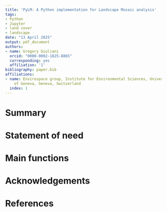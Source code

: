 ```yaml
---
title: 'PyLM: A Python implementation for Landscape Mosaic analysis'
tags:
- Python
- Jupyter
- land cover
- landscape
date: "13 April 2025"
output: pdf_document
authors:
- name: Gregory Giuliani
  orcid: "0000-0002-1825-8865"
  corresponding: yes
  affiliation: '1'
bibliography: paper.bib
affiliations:
- name: Envirospace group, Institute for Environmental Sciences, University
    of Geneva, Geneva, Switzerland
  index: 1
---
```


# Summary
# Statement of need
# Main functions
# Acknowledgements
# References

